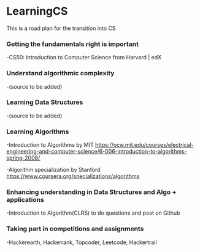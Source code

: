 # LearningCS
This is a road plan for the transition into CS

### Getting the fundamentals right is important
-CS50: Introduction to Computer Science from Harvard | edX

### Understand algorithmic complexity
-(source to be added)

### Learning Data Structures
-(source to be added)

### Learning Algorithms
-Introduction to Algorithms by MIT
https://ocw.mit.edu/courses/electrical-engineering-and-computer-science/6-006-introduction-to-algorithms-spring-2008/

-Algorithm specialization by Stanford
https://www.coursera.org/specializations/algorithms

### Enhancing understanding in Data Structures and Algo + applications
-Introduction to Algorithm(CLRS)
to do questions and post on Github

### Taking part in competitions and assignments
-Hackerearth, Hackerrank, Topcoder, Leetcode, Hackertrail
